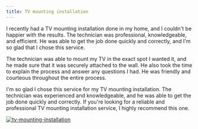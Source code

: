 ```yaml
---
title: TV mounting installation
---
```


I recently had a TV mounting installation done in my home, and I couldn't be happier with the results. The technician was professional, knowledgeable, and efficient. He was able to get the job done quickly and correctly, and I'm so glad that I chose this service.

The technician was able to mount my TV in the exact spot I wanted it, and he made sure that it was securely attached to the wall. He also took the time to explain the process and answer any questions I had. He was friendly and courteous throughout the entire process.

I'm so glad I chose this service for my TV mounting installation. The technician was experienced and knowledgeable, and he was able to get the job done quickly and correctly. If you're looking for a reliable and professional TV mounting installation service, I highly recommend this one.

[![tv-mounting-installation](<https://dabuttonfactory.com/button.png?t=CHECK+SERVICE&f=Noto+Sans-Bold&ts=26&tc=fff&hp=45&vp=20&c=11&bgt=unicolored&bgc=4bd42f>)](<https://londonexpertfinder.com/link>)